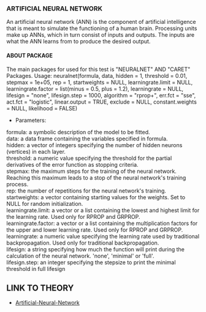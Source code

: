 ### ARTIFICIAL NEURAL NETWORK
An artificial neural network (ANN) is the component of artificial intelligence that is meant to simulate the functioning of a human brain. Processing units make up ANNs, which in turn consist of inputs and outputs. The inputs are what the ANN learns from to produce the desired output.

#### ABOUT PACKAGE
The main packages for used for this test is "NEURALNET" AND "CARET" Packages. 
 Usage:
 neuralnet(formula, data, hidden = 1, threshold = 0.01,
  stepmax = 1e+05, rep = 1, startweights = NULL,
  learningrate.limit = NULL, learningrate.factor = list(minus = 0.5,
  plus = 1.2), learningrate = NULL, lifesign = "none",
  lifesign.step = 1000, algorithm = "rprop+", err.fct = "sse",
  act.fct = "logistic", linear.output = TRUE, exclude = NULL,
  constant.weights = NULL, likelihood = FALSE)

           
 * Parameters:

formula: a symbolic description of the model to be fitted. <Br/>
data: a data frame containing the variables specified in formula. <Br/>
hidden: a vector of integers specifying the number of hidden neurons (vertices) in each layer.<Br/>
threshold: a numeric value specifying the threshold for the partial derivatives of the error function as stopping criteria.<Br/>
stepmax: the maximum steps for the training of the neural network. Reaching this maximum leads to a stop of the neural network's training process.<Br/>
rep: the number of repetitions for the neural network's training.<Br/>
startweights: a vector containing starting values for the weights. Set to NULL for random initialization.<Br/>
learningrate.limit: a vector or a list containing the lowest and highest limit for the learning rate. Used only for RPROP and GRPROP.<Br/>
learningrate.factor: a vector or a list containing the multiplication factors for the upper and lower learning rate. Used only for RPROP and GRPROP. <Br/>
learningrate: a numeric value specifying the learning rate used by traditional backpropagation. Used only for traditional backpropagation.<Br/>
lifesign: a string specifying how much the function will print during the calculation of the neural network. 'none', 'minimal' or 'full'. <Br/>
lifesign.step: an integer specifying the stepsize to print the minimal threshold in full lifesign 


## LINK TO THEORY
* [Artificial-Neural-Network](https://github.com/Rizvix0/Statistical-Methods-and-Machine-Learning-in-R/wiki/Artificial-Neural-Network)

